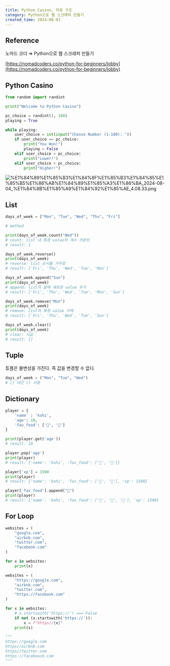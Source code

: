 ```yaml
---
title: Python Casino, 자료 구조
category: Python으로 웹 스크래퍼 만들기
created_time: 2024-08-03
---
```


## Reference


노마드 코더 ⇒ Python으로 웹 스크래퍼 만들기


[https://nomadcoders.co/python-for-beginners/lobby](https://nomadcoders.co/python-for-beginners/lobby)


## Python Casino


```python
from random import randint

print("Welcome to Python Casino")

pc_choice = randint(1, 100)
playing = True

while playing:
    user_choice = int(input("Choose Number (1-100): "))
    if user_choice == pc_choice:
        print("You Won!")
        playing = False
    elif user_choice > pc_choice:
        print("Lower!")
    elif user_choice < pc_choice:
        print("Higher!")
```


![%E1%84%89%E1%85%B3%E1%84%8F%E1%85%B3%E1%84%85%E1%85%B5%E1%86%AB%E1%84%89%E1%85%A3%E1%86%BA_2024-08-04_%E1%84%8B%E1%85%A9%E1%84%92%E1%85%AE_4.08.33.png](https://prod-files-secure.s3.us-west-2.amazonaws.com/420927ef-2057-4e77-b9b7-d7005a1db0dd/bb4ffc1a-9c6f-4611-9d7f-23ed63f5610f/%E1%84%89%E1%85%B3%E1%84%8F%E1%85%B3%E1%84%85%E1%85%B5%E1%86%AB%E1%84%89%E1%85%A3%E1%86%BA_2024-08-04_%E1%84%8B%E1%85%A9%E1%84%92%E1%85%AE_4.08.33.png?X-Amz-Algorithm=AWS4-HMAC-SHA256&X-Amz-Content-Sha256=UNSIGNED-PAYLOAD&X-Amz-Credential=AKIAT73L2G45HZZMZUHI%2F20240809%2Fus-west-2%2Fs3%2Faws4_request&X-Amz-Date=20240809T135018Z&X-Amz-Expires=3600&X-Amz-Signature=2afa10e4d577d61913344fe55d043ad36c535f053ebf718d324875a688490d58&X-Amz-SignedHeaders=host&x-id=GetObject)


## List


```python
days_of_week = ["Mon", "Tue", "Wed", "Thu", "Fri"]

# method

print(days_of_week.count("Wed"))
# count: list 내 특정 value의 개수 카운트
# result: 1

days_of_week.reverse()
print(days_of_week)
# reverse: list 순서를 거꾸로
# result: ['Fri', 'Thu', 'Wed', 'Tue', 'Mon']

days_of_week.append("Sun")
print(days_of_week)
# append: list의 끝에 새로운 value 추가
# result: ['Fri', 'Thu', 'Wed', 'Tue', 'Mon', 'Sun']

days_of_week.remove("Mon")
print(days_of_week)
# remove: list의 특정 value 삭제
# result: ['Fri', 'Thu', 'Wed', 'Tue', 'Sun']

days_of_week.clear()
print(days_of_week)
# clear: 닉값
# result: []
```


## Tuple


튜플은 불변성을 가진다. 즉 값을 변경할 수 없다.


```python
days_of_week = ("Mon", "Tue", "Wed")
# [] 대신 () 사용
```


## Dictionary


```python
player = {
    'name' : 'kohi',
    'age': 10,
    'fav_food': ['🍣', '🥐']
}

print(player.get('age'))
# result: 10

player.pop('age')
print(player)
# result: {'name': 'kohi', 'fav_food': ['🍣', '🥐']}

player['xp'] = 1500
print(player)
# result: {'name': 'kohi', 'fav_food': ['🍣', '🥐'], 'xp': 1500}

player['fav_food'].append("🌮")
print(player)
# result: {'name': 'kohi', 'fav_food': ['🍣', '🥐', '🌮'], 'xp': 1500}
```


## For Loop


```python
websites = (
    "google.com",
    "airbnb.com",
    "twitter.com",
    "facebook.com"
)

for x in websites:
    print(x)
```


```python
websites = (
    "https://google.com",
    "airbnb.com",
    "twitter.com",
    "https://facebook.com"
)

for x in websites:
    # x.startswith('https://') === False
    if not (x.startswith('https://')): 
        x = f"https//{x}"
    print(x)

"""
https://google.com
https//airbnb.com
https//twitter.com
https://faceboock.com
"""
```

